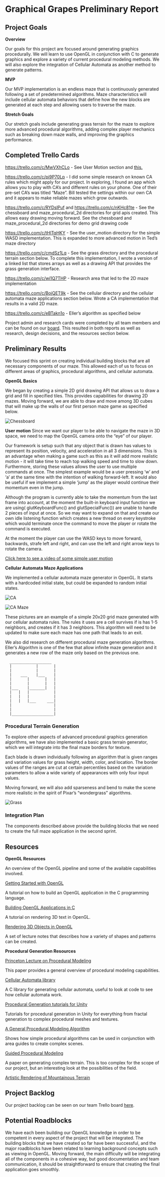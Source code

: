 # Graphical Grapes Preliminary Report

## Project Goals

**Overview**

Our goals for this project are focused around generating graphics procedurally.  We will learn to use OpenGL in conjunction with C to generate graphics and explore a variety of current procedural modeling methods.  We will also explore the integration of Cellular Automata as another method to generate patterns.

**MVP**

Our MVP implementation is an endless maze that is continuously generated following a set of predetermined algorithms.  Maze characteristics will include cellular automata behaviors that define how the new blocks are generated at each step and allowing users to traverse the maze.

**Stretch Goals**

Our stretch goals include generating grass terrain for the maze to explore more advanced procedural algorithms, adding complex player mechanics such as breaking down maze walls, and improving the graphics performance.

## Completed Trello Cards

https://trello.com/c/MwVXhCLo - See User Motion section and [this.](https://youtu.be/O32-wlqlD8Q)

https://trello.com/c/pi9P70Lp - I did some simple research on known CA rules which might apply for our project. In exploring, I found an app which allows you to play with CA’s and different rules on your phone. One of their pre-set CA’s was titled “Maze”. Bill tested the settings within our own CA and it appears to make reliable mazes which grow outwards.

https://trello.com/c/RYDslPuf and https://trello.com/c/nKHc81te - See the chessboard and maze_procedural_2d directories for grid apis created.  This allows easy drawing moving forward.  See the chessboard and maze_procedural_2d directories for demo grid drawing code

https://trello.com/c/tHlTqHKY - See the user_motion directory for the simple WASD implementation.  This is expanded to more advanced motion in Ted’s maze directory

https://trello.com/c/cmdSz1Lq - See the grass directory and the procedural terrain section below.  To complete this implementation, I wrote a version of a linked list that stores arrays as well as a drawing API that provides the grass generation interface.

https://trello.com/c/wi1Q7THP - Research area that led to the 2D maze implementation

https://trello.com/c/BojQET9k - See the cellular directory and the cellular automata maze applications section below.  Wrote a CA implementation that results in a valid 2D maze.

https://trello.com/c/eBTakn1o - Eller’s algorithm as specified below

Project admin and research cards were completed by all team members and can be found on our [board](https://trello.com/b/UZL4Y39R/softsysgraphicalgrapes).  This resulted in both reports as well as research, design decisions, and the resources section below.

## Preliminary Results

We focused this sprint on creating individual building blocks that are all necessary components of our maze.  This allowed each of us to focus on different areas of graphics, procedural algorithms, and cellular automata.

**OpenGL Basics**

We began by creating a simple 2D grid drawing API that allows us to draw a grid and fill in specified tiles.  This provides capabilities for drawing 2D mazes.  Moving forward, we are able to draw and move among 3D cubes that will make up the walls of our first person maze game as specified below. 

![Chessboard](./images/Selection_002.png "Chessboard grid drawing using grid api.")

**User motion**
Since we want our player to be able to navigate the maze in 3D space, we need to map the OpenGL camera onto the “eye” of our player. 

Our framework is setup such that any object that is drawn has values to represent its position, velocity, and acceleration in all 3 dimensions. This is an advantage when making a game such as this as it will add more realistic motion - it will take time to reach top walking speed and time to slow down. Furthermore, storing these values allows the user to use multiple commands at once. The simplest example would be a user pressing ‘w’ and ‘a’ at the same time with the intention of walking forward-left. It would also be useful if we implement a simple ‘jump’ as the player would continue their momentum even in the jump.

Although the program is currently able to take the momentum from the last frame into account, at the moment the built-in keyboard input function we are using( glutKeyboardFunc() and glutSpecialFunc()) are unable to handle 2 pieces of input at once. So we may want to expand on that and create our own idle listening function which creates a new thread on every keystroke which would terminate once the command to move the player or rotate the command is executed.

At the moment the player can use the WASD keys to move forward, backwards, strafe left and right, and can use the left and right arrow keys to rotate the camera.

[Click here to see a video of some simple user motion](https://youtu.be/O32-wlqlD8Q)


**Cellular Automata Maze Applications**

We implemented a cellular automata maze generator in OpenGL.  It starts with a hardcoded initial state, but could be expanded to random initial states.  

![CA](./images/CA1.png "Cellular automota implementation.")

![CA Maze](./images/CA2.png "Cellular automota with maze rules.")

These pictures are an example of a simple 20x20 grid maze generated with our cellular automata rules.  The rules it uses are a cell survives if is has 1-5 neighbors, and creates if it has 3 neighbors.  This algorithm will need to be updated to make sure each maze has one path that leads to an exit.

We also did research on different procedural maze generation algorithms. Eller’s Algorithm is one of the few that allow infinite maze generation and it generates a new row of the maze only based on the previous one.

```
  ___________________
  |           |       |
  |           |       |
  |    ___    |___    |
  |       |       |   |
  |       |       |   |
  |___    |_______|   |
  |   |   |           |
  |   |   |           |
  |   |   |___     ___|
  |                   |
  |                   |
  |___________________|
```

### Procedural Terrain Generation

To explore other aspects of advanced procedural graphics generation algorithms, we have also implemented a basic grass terrain generator, which we will integrate into the final maze borders for texture.

Each blade is drawn individually following an algorithm that is given ranges and variation values for grass height, width, color, and location.  The border values of the ranges are cut at certain percentiles based on the variation parameters to allow a wide variety of appearances with only four input values.  

Moving forward, we will also add sparseness and bend to make the scene more realistic in the spirit of Pixar’s “wondergrass” algorithms.

![Grass](./images/grass.png "Procedurally generated terrain forms showing simple range changes that can be integrated to create semi-realistic grass scenes.")

### Integration Plan

The components described above provide the building blocks that we need to create the full maze application in the second sprint.

## Resources

**OpenGL Resources**

An overview of the OpenGL pipeline and some of the available capabilities involved.

[Getting Started with OpenGL](http://duriansoftware.com/joe/An-intro-to-modern-OpenGL.-Table-of-Contents.html)

A tutorial on how to build an OpenGL application in the C programming language.

[Building OpenGL Applications in C](http://www.opengl-tutorial.org/miscellaneous/building-your-own-c-application/)

A tutorial on rendering 3D text in OpenGL.

[Rendering 3D Objects in OpenGL](https://www.toptal.com/opengl/introduction-to-opengl-a-quick-tutorial)

A set of lecture notes that describes how a variety of shapes and patterns can be created.

**Procedural Generation Resources**

[Princeton Lecture on Procedural Modeling](http://www.cs.princeton.edu/courses/archive/spr03/cs426/lectures/16-procedural.pdf)

This paper provides a general overview of procedural modeling capabilities.

[Cellular Automata library](http://kidojo.com/cellauto/)

A C library for generating cellular automata, useful to look at code to see how cellular automata work.

[Procedural Generation tutorials for Unity](http://catlikecoding.com/unity/tutorials/)

Tutorials for procedural generation in Unity for everything from fractal generation to complex procedural meshes and textures.

[A General Procedural Modeling Algorithm](http://graphics.stanford.edu/~pmerrell/tvcg.pdf)

Shows how simple procedural algorithms can be used in conjunction with area guides to create complex scenes.

[Guided Procedural Modeling](http://hpcg.purdue.edu/bbenes/papers/Benes11EG.pdf)

A paper on generating complex terrain.  This is too complex for the scope of our project, but an interesting look at the possibilities of the field.

[Artistic Rendering of Mountainous Terrain](http://www.cs.utah.edu/~bratkova/research/projects/panorama/togFinal2.pdf)

## Project Backlog

Our project backlog can be seen on our team Trello board [here](https://trello.com/b/UZL4Y39R/softsysgraphicalgrapes).

## Potential Roadblocks

We have each been building our OpenGL knowledge in order to be competent in every aspect of the project that will be integrated.  The building blocks that we have created so far have been successful, and the major roadblocks have been related to learning background concepts such as viewing in OpenGL.  Moving forward, the main difficulty will be integrating all of the components in a cohesive way, but good documentation and team communication, it should be straightforward to ensure that creating the final application goes smoothly.

